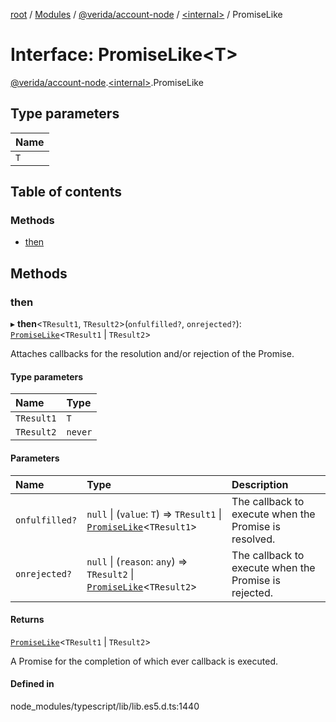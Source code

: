 [root](../README.md) / [Modules](../modules.md) / [@verida/account-node](../modules/verida_account_node.md) / [<internal\>](../modules/verida_account_node._internal_.md) / PromiseLike

# Interface: PromiseLike<T\>

[@verida/account-node](../modules/verida_account_node.md).[<internal\>](../modules/verida_account_node._internal_.md).PromiseLike

## Type parameters

| Name |
| :------ |
| `T` |

## Table of contents

### Methods

- [then](verida_account_node._internal_.PromiseLike.md#then)

## Methods

### then

▸ **then**<`TResult1`, `TResult2`\>(`onfulfilled?`, `onrejected?`): [`PromiseLike`](verida_account_node._internal_.PromiseLike.md)<`TResult1` \| `TResult2`\>

Attaches callbacks for the resolution and/or rejection of the Promise.

#### Type parameters

| Name | Type |
| :------ | :------ |
| `TResult1` | `T` |
| `TResult2` | `never` |

#### Parameters

| Name | Type | Description |
| :------ | :------ | :------ |
| `onfulfilled?` | ``null`` \| (`value`: `T`) => `TResult1` \| [`PromiseLike`](verida_account_node._internal_.PromiseLike.md)<`TResult1`\> | The callback to execute when the Promise is resolved. |
| `onrejected?` | ``null`` \| (`reason`: `any`) => `TResult2` \| [`PromiseLike`](verida_account_node._internal_.PromiseLike.md)<`TResult2`\> | The callback to execute when the Promise is rejected. |

#### Returns

[`PromiseLike`](verida_account_node._internal_.PromiseLike.md)<`TResult1` \| `TResult2`\>

A Promise for the completion of which ever callback is executed.

#### Defined in

node_modules/typescript/lib/lib.es5.d.ts:1440

